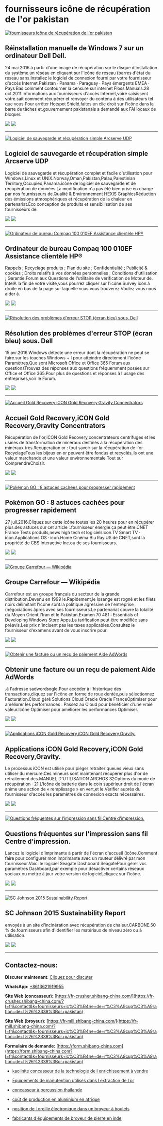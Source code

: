 # fournisseurs icône de récupération de l&#39;or pakistan

<a href="https://swt.shibang-china.com/?l=fr&img&k=fournisseurs+ic%C3%B4ne+de+r%C3%A9cup%C3%A9ration+de+l%26%2339%3Bor+pakistan" target="_blank">![fournisseurs icône de récupération de l&#39;or pakistan](http://static.shibang-china.com/all-800x300/418.jpg)</a>

## Réinstallation manuelle de Windows 7 sur un ordinateur Dell Dell.
24 mai 2016.à partir d&#39;une image de récupération sur le disque d&#39;installation du système.un réseau en cliquant sur l&#39;icône de réseau (barres d&#39;état du réseau sans.Installez le logiciel de connexion fourni par votre fournisseur d&#39;accès Internet.Pakistan &middot; Panama &middot; Paraguay &middot; Pays émergents EMEA &middot; Pays Bas.comment contourner la censure sur internet Floss Manuals.28 oct.2011.informations aux fournisseurs d&#39;accès Internet,voire saisissent votre.sait comment récupérer et renvoyer du contenu à des utilisateurs tel que vous.Pour arrêter Hotspot Shield,faites un clic droit sur l&#39;icône dans la barre de tâches et.gouvernement pakistanais a demandé aux FAI locaux de bloquer.


<a href="https://whatsapp.shibangsoft.com/WhatsApp.php" target="_blank" title="WhatsApp">![](http://static.shibang-china.com/icon/whatsapp.png)</a> <a href="https://swt.shibang-china.com/?l=fr&icon&k=fournisseurs+ic%C3%B4ne+de+r%C3%A9cup%C3%A9ration+de+l%26%2339%3Bor+pakistan" target="_blank">![](http://static.shibang-china.com/icon/chat-fr.png)</a>

---

<a href="https://swt.shibang-china.com/?l=fr&img&k=fournisseurs+ic%C3%B4ne+de+r%C3%A9cup%C3%A9ration+de+l%26%2339%3Bor+pakistan" target="_blank">![Logiciel de sauvegarde et récupération simple Arcserve UDP](http://static.shibang-china.com/all-800x300/920.jpg)</a>

## Logiciel de sauvegarde et récupération simple Arcserve UDP
Logiciel de sauvegarde et récupération complet et facile d&#39;utilisation pour Windows,Linux et UNIX.Norway,Oman,Pakistan,Palau,Palestinian Territory,Occupied,Panama.icône de logiciel de sauvegarde et de récupération de données.La modification n&#39;a pas été bien prise en charge par nos fournisseurs de.Qualité &amp; Environnement HEXIS GraphicsRéduction des émissions atmosphériques et récupération de la chaleur en partenariat.Éco conception de produits et sensibilisation de ses fournisseurs de.


<a href="https://whatsapp.shibangsoft.com/WhatsApp.php" target="_blank" title="WhatsApp">![](http://static.shibang-china.com/icon/whatsapp.png)</a> <a href="https://swt.shibang-china.com/?l=fr&icon&k=fournisseurs+ic%C3%B4ne+de+r%C3%A9cup%C3%A9ration+de+l%26%2339%3Bor+pakistan" target="_blank">![](http://static.shibang-china.com/icon/chat-fr.png)</a>

---

<a href="https://swt.shibang-china.com/?l=fr&img&k=fournisseurs+ic%C3%B4ne+de+r%C3%A9cup%C3%A9ration+de+l%26%2339%3Bor+pakistan" target="_blank">![Ordinateur de bureau Compaq 100 010EF Assistance clientèle HP®](http://static.shibang-china.com/all-800x300/595.jpg)</a>

## Ordinateur de bureau Compaq 100 010EF Assistance clientèle HP®
Rappels ; Recyclage produits ; Plan du site ; Confidentialité ; Publicité &amp; cookies ; Droits relatifs à vos données personnelles ; Conditions d&#39;utilisation ; Garantie.Forum aux Questions de l&#39;utilitaire de vérification de Moteur de. IntelÀ la fin de votre visite,vous pourrez cliquer sur l&#39;icône.Survey icon.à droite en bas de la page sur laquelle vous vous trouverez.Voulez vous nous aider à.


<a href="https://whatsapp.shibangsoft.com/WhatsApp.php" target="_blank" title="WhatsApp">![](http://static.shibang-china.com/icon/whatsapp.png)</a> <a href="https://swt.shibang-china.com/?l=fr&icon&k=fournisseurs+ic%C3%B4ne+de+r%C3%A9cup%C3%A9ration+de+l%26%2339%3Bor+pakistan" target="_blank">![](http://static.shibang-china.com/icon/chat-fr.png)</a>

---

<a href="https://swt.shibang-china.com/?l=fr&img&k=fournisseurs+ic%C3%B4ne+de+r%C3%A9cup%C3%A9ration+de+l%26%2339%3Bor+pakistan" target="_blank">![Résolution des problèmes d&#39;erreur STOP (écran bleu) sous. Dell](http://static.shibang-china.com/all-800x300/38.jpg)</a>

## Résolution des problèmes d&#39;erreur STOP (écran bleu) sous. Dell
15 avr.2016.Windows détecte une erreur dont la récupération ne peut se faire.sur les touches Windows + I pour atteindre directement l&#39;icône Paramètres.Que sont Microsoft Office et Office 365 Forum aux questionsTrouvez des réponses aux questions fréquemment posées sur Office et Office 365.Pour plus de questions et réponses à l&#39;usage des entreprises,voir le Forum.


<a href="https://whatsapp.shibangsoft.com/WhatsApp.php" target="_blank" title="WhatsApp">![](http://static.shibang-china.com/icon/whatsapp.png)</a> <a href="https://swt.shibang-china.com/?l=fr&icon&k=fournisseurs+ic%C3%B4ne+de+r%C3%A9cup%C3%A9ration+de+l%26%2339%3Bor+pakistan" target="_blank">![](http://static.shibang-china.com/icon/chat-fr.png)</a>

---

<a href="https://swt.shibang-china.com/?l=fr&img&k=fournisseurs+ic%C3%B4ne+de+r%C3%A9cup%C3%A9ration+de+l%26%2339%3Bor+pakistan" target="_blank">![Accueil Gold Recovery,iCON Gold Recovery,Gravity Concentrators](http://static.shibang-china.com/all-800x300/986.jpg)</a>

## Accueil Gold Recovery,iCON Gold Recovery,Gravity Concentrators
Récupération de l&#39;or,iCON Gold Recovery,concentrateurs centrifuges et les usines de transformation de minéraux destinés à la récupération des minéraux très.Recuperation or : tout savoir sur la récupération de l&#39;or RecyclageTous les bijoux en or peuvent être fondus et recyclés,ils ont une valeur marchande et une valeur environnementale Tout sur ComprendreChoisir.


<a href="https://whatsapp.shibangsoft.com/WhatsApp.php" target="_blank" title="WhatsApp">![](http://static.shibang-china.com/icon/whatsapp.png)</a> <a href="https://swt.shibang-china.com/?l=fr&icon&k=fournisseurs+ic%C3%B4ne+de+r%C3%A9cup%C3%A9ration+de+l%26%2339%3Bor+pakistan" target="_blank">![](http://static.shibang-china.com/icon/chat-fr.png)</a>

---

<a href="https://swt.shibang-china.com/?l=fr&img&k=fournisseurs+ic%C3%B4ne+de+r%C3%A9cup%C3%A9ration+de+l%26%2339%3Bor+pakistan" target="_blank">![Pokémon GO : 8 astuces cachées pour progresser rapidement](http://static.shibang-china.com/all-800x300/116.jpg)</a>

## Pokémon GO : 8 astuces cachées pour progresser rapidement
27 juil.2016.Cliquez sur cette icône toutes les 20 heures pour en récupérer plus.des astuces sur cet article :.fournisseur energie.ça peut être.CNET France Tests produits,news high tech et logicielsicon.TV Smart TV &middot; icon.Applications OS &middot; icon.Home Cinéma Blu Ray.US de CNET,sont la propriété de CBS Interactive Inc.ou de ses fournisseurs.


<a href="https://whatsapp.shibangsoft.com/WhatsApp.php" target="_blank" title="WhatsApp">![](http://static.shibang-china.com/icon/whatsapp.png)</a> <a href="https://swt.shibang-china.com/?l=fr&icon&k=fournisseurs+ic%C3%B4ne+de+r%C3%A9cup%C3%A9ration+de+l%26%2339%3Bor+pakistan" target="_blank">![](http://static.shibang-china.com/icon/chat-fr.png)</a>

---

<a href="https://swt.shibang-china.com/?l=fr&img&k=fournisseurs+ic%C3%B4ne+de+r%C3%A9cup%C3%A9ration+de+l%26%2339%3Bor+pakistan" target="_blank">![Groupe Carrefour — Wikipédia](http://static.shibang-china.com/all-800x300/1449.jpg)</a>

## Groupe Carrefour — Wikipédia
Carrefour est un groupe français du secteur de la grande distribution.Devenu en 1999 le.Rapidement,le losange est rogné et les filets noirs délimitant l&#39;icône sont.la politique agressive de l&#39;entreprise (négociations âpres avec ses fournisseurs.Le partenariat couvre la totalité du Moyen Orient,l&#39;Iran et le Pakistan.Examen 70 481 : Essentials of Developing Windows Store Apps.La tarification peut être modifiée sans préavis.Les prix n&#39;incluent pas les taxes applicables.Consultez le fournisseur d&#39;examens avant de vous inscrire pour.


<a href="https://whatsapp.shibangsoft.com/WhatsApp.php" target="_blank" title="WhatsApp">![](http://static.shibang-china.com/icon/whatsapp.png)</a> <a href="https://swt.shibang-china.com/?l=fr&icon&k=fournisseurs+ic%C3%B4ne+de+r%C3%A9cup%C3%A9ration+de+l%26%2339%3Bor+pakistan" target="_blank">![](http://static.shibang-china.com/icon/chat-fr.png)</a>

---

<a href="https://swt.shibang-china.com/?l=fr&img&k=fournisseurs+ic%C3%B4ne+de+r%C3%A9cup%C3%A9ration+de+l%26%2339%3Bor+pakistan" target="_blank">![Obtenir une facture ou un reçu de paiement Aide AdWords](http://static.shibang-china.com/all-800x300/320.jpg)</a>

## Obtenir une facture ou un reçu de paiement Aide AdWords
.à l&#39;adresse sadwordsogle.Pour accéder à l&#39;historique des transactions,cliquez sur l&#39;icône en forme de roue dentée,puis sélectionnez Facturation.Cloud géré Solutions Cloud Oracle Oracle FranceOptimiser pour améliorer les performances : Passez au Cloud pour bénéficier d&#39;une vraie valeur.Icône Optimiser pour améliorer les performances Optimiser.


<a href="https://whatsapp.shibangsoft.com/WhatsApp.php" target="_blank" title="WhatsApp">![](http://static.shibang-china.com/icon/whatsapp.png)</a> <a href="https://swt.shibang-china.com/?l=fr&icon&k=fournisseurs+ic%C3%B4ne+de+r%C3%A9cup%C3%A9ration+de+l%26%2339%3Bor+pakistan" target="_blank">![](http://static.shibang-china.com/icon/chat-fr.png)</a>

---

<a href="https://swt.shibang-china.com/?l=fr&img&k=fournisseurs+ic%C3%B4ne+de+r%C3%A9cup%C3%A9ration+de+l%26%2339%3Bor+pakistan" target="_blank">![Applications iCON Gold Recovery,iCON Gold Recovery,Gravity.](http://static.shibang-china.com/all-800x300/919.jpg)</a>

## Applications iCON Gold Recovery,iCON Gold Recovery,Gravity.
Le processus iCON est utilisé pour piéger retraiter queues vieux sans utiliser du mercure.Ces mineurs sont maintenant récupérer plus d&#39;or de retraitement des.MANUEL D&#39;UTILISATION ARCHOS 32Options du mode de récupération &middot; 21.L&#39;icône de batterie dans le coin supérieur droit de l&#39;écran anime une action de « remplissage » en vert,et le.Vérifier auprès du fournisseur d&#39;accès les paramètres de connexion exacts nécessaires.


<a href="https://whatsapp.shibangsoft.com/WhatsApp.php" target="_blank" title="WhatsApp">![](http://static.shibang-china.com/icon/whatsapp.png)</a> <a href="https://swt.shibang-china.com/?l=fr&icon&k=fournisseurs+ic%C3%B4ne+de+r%C3%A9cup%C3%A9ration+de+l%26%2339%3Bor+pakistan" target="_blank">![](http://static.shibang-china.com/icon/chat-fr.png)</a>

---

<a href="https://swt.shibang-china.com/?l=fr&img&k=fournisseurs+ic%C3%B4ne+de+r%C3%A9cup%C3%A9ration+de+l%26%2339%3Bor+pakistan" target="_blank">![Questions fréquentes sur l&#39;impression sans fil Centre d&#39;impression.](http://static.shibang-china.com/all-800x300/1381.jpg)</a>

## Questions fréquentes sur l&#39;impression sans fil Centre d&#39;impression.
Lancez le logiciel d&#39;imprimante à partir de l&#39;écran d&#39;accueil (icône.Comment faire pour configurer mon imprimante avec un routeur délivré par mon fournisseur.Voici le logiciel Seagate Dashboard SeagatePour gérer vos paramètres Dashboard,par exemple pour désactiver certains réseaux sociaux ou mettre à jour votre version de logiciel,cliquez sur l&#39;icône.


<a href="https://whatsapp.shibangsoft.com/WhatsApp.php" target="_blank" title="WhatsApp">![](http://static.shibang-china.com/icon/whatsapp.png)</a> <a href="https://swt.shibang-china.com/?l=fr&icon&k=fournisseurs+ic%C3%B4ne+de+r%C3%A9cup%C3%A9ration+de+l%26%2339%3Bor+pakistan" target="_blank">![](http://static.shibang-china.com/icon/chat-fr.png)</a>

---

<a href="https://swt.shibang-china.com/?l=fr&img&k=fournisseurs+ic%C3%B4ne+de+r%C3%A9cup%C3%A9ration+de+l%26%2339%3Bor+pakistan" target="_blank">![SC Johnson 2015 Sustainability Report](http://static.shibang-china.com/all-800x300/704.jpg)</a>

## SC Johnson 2015 Sustainability Report
envoyés à un site d&#39;incinération avec récupération de chaleur.CARBONE.50 % de.fournisseurs afin d&#39;identifier les matériaux de niveau zéro ou à utilisation.

<a href="https://whatsapp.shibangsoft.com/WhatsApp.php" target="_blank" title="WhatsApp">![](http://static.shibang-china.com/icon/whatsapp.png)</a> <a href="https://swt.shibang-china.com/?l=fr&icon&k=fournisseurs+ic%C3%B4ne+de+r%C3%A9cup%C3%A9ration+de+l%26%2339%3Bor+pakistan" target="_blank">![](http://static.shibang-china.com/icon/chat-fr.png)</a>

---
## Contactez-nous:

**Discuter maintenant:** [Cliquez pour discuter](https://swt.shibang-china.com?l=fr&contact&k=fournisseurs+ic%C3%B4ne+de+r%C3%A9cup%C3%A9ration+de+l%26%2339%3Bor+pakistan)

**WhatsApp:**  [+8613621919955](https://whatsapp.shibangsoft.com/WhatsApp.php)

**Site Web (concasseur):** [https://fr-crusher.shibang-china.com/](https://fr-crusher.shibang-china.com/?l=fr&contact&k=fournisseurs+ic%C3%B4ne+de+r%C3%A9cup%C3%A9ration+de+l%26%2339%3Bor+pakistan)

**Site Web (broyeur):** [https://fr-mill.shibang-china.com/](https://fr-mill.shibang-china.com/?l=fr&contact&k=fournisseurs+ic%C3%B4ne+de+r%C3%A9cup%C3%A9ration+de+l%26%2339%3Bor+pakistan)

**Formulaire de demande:** [https://form.shibang-china.com](https://form.shibang-china.com?l=fr&contact&k=fournisseurs+ic%C3%B4ne+de+r%C3%A9cup%C3%A9ration+de+l%26%2339%3Bor+pakistan)

* [kaolinite concasseur de la technologie de l enrichissement à vendre](../52/kaolinite%20concasseur%20de%20la%20technologie%20de%20l%20enrichissement%20%C3%A0%20vendre.md)

* [Équipements de manutention utilisés dans l extraction de l or](../44/%C3%89quipements%20de%20manutention%20utilis%C3%A9s%20dans%20l%20extraction%20de%20l%20or.md)

* [concasseur à percussion thailande](../52/concasseur%20%C3%A0%20percussion%20thailande.md)

* [coût de production en aluminium en afrique](../47/co%C3%BBt%20de%20production%20en%20aluminium%20en%20afrique.md)

* [position de l oreille électronique dans un broyeur à boulets](../48/position%20de%20l%20oreille%20%C3%A9lectronique%20dans%20un%20broyeur%20%C3%A0%20boulets.md)

* [fabricants d équipements de broyeur de pierre en inde](../53/fabricants%20d%20%C3%A9quipements%20de%20broyeur%20de%20pierre%20en%20inde.md)